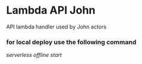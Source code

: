 # Lambda API John
API lambda handler used by John actors


### for local deploy use the following command
_serverless offline start_
